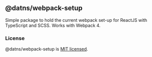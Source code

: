 ## @datns/webpack-setup

Simple package to hold the current webpack set-up for ReactJS with TypeScript and SCSS.
Works with Webpack 4. 

### License

@datns/webpack-setup is [MIT licensed](./LICENSE).
